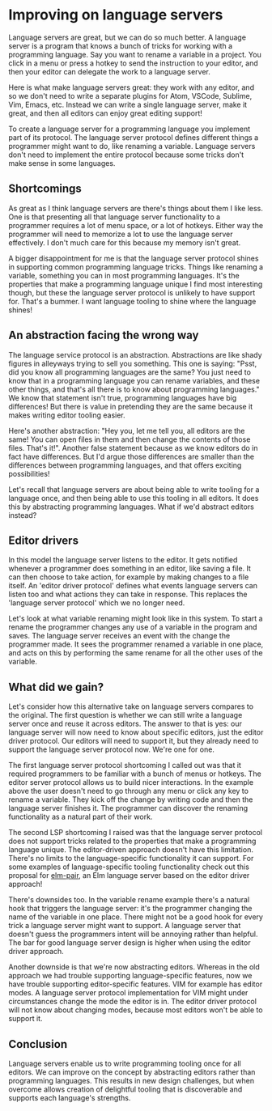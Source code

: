 # Improving on language servers

Language servers are great, but we can do so much better. A language server is a program that knows a bunch of tricks for working with a programming language. Say you want to rename a variable in a project. You click in a menu or press a hotkey to send the instruction to your editor, and then your editor can delegate the work to a language server.

Here is what make language servers great: they work with any editor, and so we don't need to write a separate plugins for Atom, VSCode, Sublime, Vim, Emacs, etc. Instead we can write a single language server, make it great, and then all editors can enjoy great editing support!

To create a language server for a programming language you implement part of its protocol. The language server protocol defines different things a programmer might want to do, like renaming a variable. Language servers don't need to implement the entire protocol because some tricks don't make sense in some languages.

## Shortcomings

As great as I think language servers are there's things about them I like less. One is that presenting all that language server functionality to a programmer requires a lot of menu space, or a lot of hotkeys. Either way the programmer will need to memorize a lot to use the language server effectively. I don't much care for this because my memory isn't great.

A bigger disappointment for me is that the language server protocol shines in supporting common programming language tricks. Things like renaming a variable, something you can in most programming languages. It's the properties that make a programming language unique I find most interesting though, but these the language server protocol is unlikely to have support for. That's a bummer. I want language tooling to shine where the language shines!

## An abstraction facing the wrong way

The language service protocol is an abstraction. Abstractions are like shady figures in alleyways trying to sell you something. This one is saying: "Psst, did you know all programming languages are the same? You just need to know that in a programming language you can rename variables, and these other things, and that's all there is to know about programming languages." We know that statement isn't true, programming languages have big differences! But there is value in pretending they are the same because it makes writing editor tooling easier.

Here's another abstraction: "Hey you, let me tell you, all editors are the same! You can open files in them and then change the contents of those files. That's it!". Another false statement because as we know editors do in fact have differences. But I'd argue those differences are smaller than the differences between programming languages, and that offers exciting possibilities!

Let's recall that language servers are about being able to write tooling for a language once, and then being able to use this tooling in all editors. It does this by abstracting programming languages. What if we'd abstract editors instead?

## Editor drivers

In this model the language server listens to the editor. It gets notified whenever a programmer does something in an editor, like saving a file. It can then choose to take action, for example by making changes to a file itself. An 'editor driver protocol' defines what events language servers can listen too and what actions they can take in response. This replaces the 'language server protocol' which we no longer need.

Let's look at what variable renaming might look like in this system. To start a rename the programmer changes any use of a variable in the program and saves. The language server receives an event with the change the programmer made. It sees the programmer renamed a variable in one place, and acts on this by performing the same rename for all the other uses of the variable.

## What did we gain?

Let's consider how this alternative take on language servers compares to the original. The first question is whether we can still write a language server once and reuse it across editors. The answer to that is yes: our language server will now need to know about specific editors, just the editor driver protocol. Our editors will need to support it, but they already need to support the language server protocol now. We're one for one.

The first language server protocol shortcoming I called out was that it required programmers to be familiar with a bunch of menus or hotkeys. The editor server protocol allows us to build nicer interactions. In the example above the user doesn't need to go through any menu or click any key to rename a variable. They kick off the change by writing code and then the language server finishes it. The programmer can discover the renaming functionality as a natural part of their work.

The second LSP shortcoming I raised was that the language server protocol does not support tricks related to the properties that make a programming language unique. The editor-driven approach doesn't have this limitation. There's no limits to the language-specific functionality it can support. For some examples of language-specific tooling functionality check out this proposal for [elm-pair], an Elm language server based on the editor driver approach!

There's downsides too. In the variable rename example there's a natural hook that triggers the language server: it's the programmer changing the name of the variable in one place. There might not be a good hook for every trick a language server might want to support. A language server that doesn't guess the programmers intent will be annoying rather than helpful. The bar for good language server design is higher when using the editor driver approach.

Another downside is that we're now abstracting editors. Whereas in the old approach we had trouble supporting language-specific features, now we have trouble supporting editor-specific features. VIM for example has editor modes. A language server protocol implementation for VIM might under circumstances change the mode the editor is in. The editor driver protocol will not know about changing modes, because most editors won't be able to support it.

## Conclusion

Language servers enable us to write programming tooling once for all editors. We can improve on the concept by abstracting editors rather than programming languages. This results in new design challenges, but when overcome allows creation of delightful tooling that is discoverable and supports each language's strengths.

[elm-pair]: https://elm-pair.jasperwoudenberg.com/
